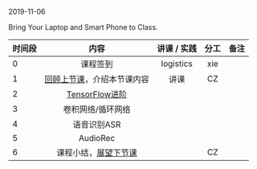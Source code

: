 2019-11-06

Bring Your Laptop  and Smart Phone to Class. 

|时间段     |  内容    | 讲课 / 实践     |  分工  |  备注       |
| :---      |   :----:    |   :----:    |    :----:    | ---: |
|   0       |  课程签到     |  logistics   |     xie     |        |
|   1       |  [回顾上节课](../WW8/WW8-Plan.md)，介绍本节课内容     |  讲课    |     CZ     |      |
|   2       |   [TensorFlow进阶](TensorFlow-more.pdf)                    |               |           |         | 
|   3       |   卷积网络/循环网络                   |               |           |         | 
|   4       |   语音识别ASR                   |               |           |         | 
|   5       |   AudioRec                   |               |           |         | 
|   6       |  课程小结，[展望下节课](../WW10/WW10-Plan.md)       |     |  CZ |   |
